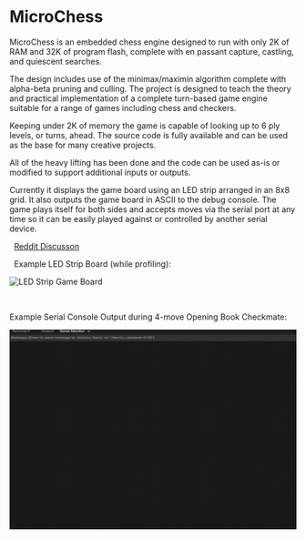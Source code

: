 # MicroChess
MicroChess is an embedded chess engine designed to run with only 2K of RAM and 32K of program flash, complete with en passant capture, castling, and quiescent searches. 

The design includes use of the minimax/maximin algorithm complete with alpha-beta pruning and culling. The project is designed to teach the theory and practical implementation of a complete turn-based game engine suitable for a range of games including chess and checkers. 

Keeping under 2K of memory the game is capable of looking up to 6 ply levels, or turns, ahead. The source code is fully available and can be used as the base for many creative projects. 

All of the heavy lifting has been done and the code can be used as-is or modified to support additional inputs or outputs. 

Currently it displays the game board using an LED strip arranged in an 8x8 grid. It also outputs the game board in ASCII to the debug console. The game plays itself for both sides and accepts moves via the serial port at any time so it can be easily played against or controlled by another serial device. 

&nbsp;
[Reddit Discusson](https://www.reddit.com/r/arduino/comments/11q4916/so_you_want_to_build_a_chess_engine/?utm_source=share&utm_medium=web2x&context=3)

&nbsp;
Example LED Strip Board (while profiling):

![LED Strip Game Board](MicroChessSmall.gif)

&nbsp;

Example Serial Console Output during 4-move Opening Book Checkmate:

![Console Output](MicroChessConsole2.gif)

&nbsp;
